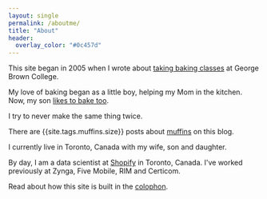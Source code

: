 ```yaml
---
layout: single
permalink: /aboutme/
title: "About"
header:
  overlay_color: "#0c457d"
---
```

This site began in 2005 when I wrote about [taking baking classes](/gbc) at George Brown College.

My love of baking began as a little boy, helping my Mom in the kitchen.
Now, my son [likes to bake
too](https://www.youtube.com/watch?v=PqfQJCSHVGo).

I try to never make the same thing twice. 

There are {{site.tags.muffins.size}} posts about [muffins](/tag/muffins) on this blog.

I currently live in Toronto, Canada with my wife, son and daughter.

By day, I am a data scientist at [Shopify](https://shopify.com/)
in Toronto, Canada. I've worked previously at Zynga, Five Mobile, RIM and Certicom.

Read about how this site is built in the [colophon](/colophon/).
